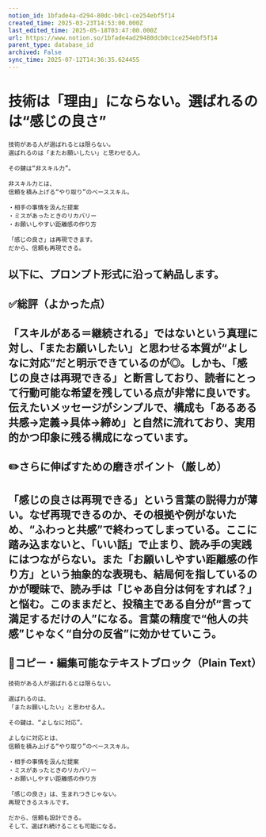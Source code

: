 ```yaml
---
notion_id: 1bfade4a-d294-80dc-b0c1-ce254ebf5f14
created_time: 2025-03-23T14:53:00.000Z
last_edited_time: 2025-05-18T03:47:00.000Z
url: https://www.notion.so/1bfade4ad29480dcb0c1ce254ebf5f14
parent_type: database_id
archived: False
sync_time: 2025-07-12T14:36:35.624455
---
```


# 技術は「理由」にならない。選ばれるのは“感じの良さ”

```plain text
技術がある人が選ばれるとは限らない。
選ばれるのは「またお願いしたい」と思わせる人。

その鍵は“非スキル力”。

非スキル力とは、
信頼を積み上げる“やり取り”のベーススキル。

・相手の事情を汲んだ提案
・ミスがあったときのリカバリー
・お願いしやすい距離感の作り方

「感じの良さ」は再現できます。
だから、信頼も再現できる。
```
以下に、プロンプト形式に沿って納品します。
---
## ✅総評（よかった点）
「スキルがある＝継続される」ではないという真理に対し、「またお願いしたい」と思わせる本質が“よしなに対応”だと明示できているのが◎。しかも、「感じの良さは再現できる」と断言しており、読者にとって行動可能な希望を残している点が非常に良いです。伝えたいメッセージがシンプルで、構成も「あるある共感→定義→具体→締め」と自然に流れており、実用的かつ印象に残る構成になっています。
---
## ✏️さらに伸ばすための磨きポイント（厳しめ）
「感じの良さは再現できる」という言葉の説得力が薄い。なぜ再現できるのか、その根拠や例がないため、“ふわっと共感”で終わってしまっている。ここに踏み込まないと、「いい話」で止まり、読み手の実践にはつながらない。また「お願いしやすい距離感の作り方」という抽象的な表現も、結局何を指しているのかが曖昧で、読み手は「じゃあ自分は何をすれば？」と悩む。このままだと、投稿主である自分が“言って満足するだけの人”になる。言葉の精度で“他人の共感”じゃなく“自分の反省”に効かせていこう。
---
## 📄コピー・編集可能なテキストブロック（Plain Text）
```plain text
技術がある人が選ばれるとは限らない。

選ばれるのは、
「またお願いしたい」と思わせる人。

その鍵は、“よしなに対応”。

よしなに対応とは、
信頼を積み上げる“やり取り”のベーススキル。

・相手の事情を汲んだ提案
・ミスがあったときのリカバリー
・お願いしやすい距離感の作り方

「感じの良さ」は、生まれつきじゃない。
再現できるスキルです。

だから、信頼も設計できる。
そして、選ばれ続けることも可能になる。

```